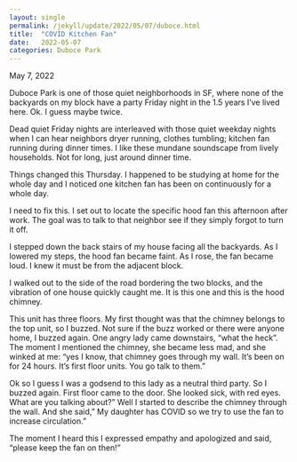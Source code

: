 ```yaml
---
layout: single
permalink: /jekyll/update/2022/05/07/duboce.html
title:  "COVID Kitchen Fan"
date:   2022-05-07
categories: Duboce Park
---
```

May 7, 2022

Duboce Park is one of those quiet neighborhoods in SF, where none of the backyards on my block have a party Friday night in the 1.5 years I’ve lived here. Ok. I guess maybe twice.

Dead quiet Friday nights are interleaved with those quiet weekday nights when I can hear neighbors dryer running, clothes tumbling; kitchen fan running during dinner times. I like these mundane soundscape from lively households. Not for long, just around dinner time.

Things changed this Thursday. I happened to be studying at home for the whole day and I noticed one kitchen fan has been on continuously for a whole day. 

I need to fix this. I set out to locate the specific hood fan this afternoon after work. The goal was to talk to that neighbor see if they simply forgot to turn it off.

I stepped down the back stairs of my house facing all the backyards. As I lowered my steps, the hood fan became faint. As I rose, the fan became loud. I knew it must be from the adjacent block.

I walked out to the side of the road bordering the two blocks, and the vibration of one house quickly caught me. It is this one and this is the hood chimney.

This unit has three floors. My first thought was that the chimney belongs to the top unit, so I buzzed. Not sure if the buzz worked or there were anyone home, I buzzed again. One angry lady came downstairs, “what the heck”. The moment I mentioned the chimney, she became less mad, and she winked at me: “yes I know, that chimney goes through my wall. It’s been on for 24 hours. It’s first floor units. You go talk to them.”

Ok so I guess I was a godsend to this lady as a neutral third party. So I buzzed again. First floor came to the door. She looked sick, with red eyes. What are you talking about?” Well I started to describe the chimney through the wall. And she said,” My daughter has COVID so we try to use the fan to increase circulation.”

The moment I heard this I expressed empathy and apologized and said, “please keep the fan on then!”
